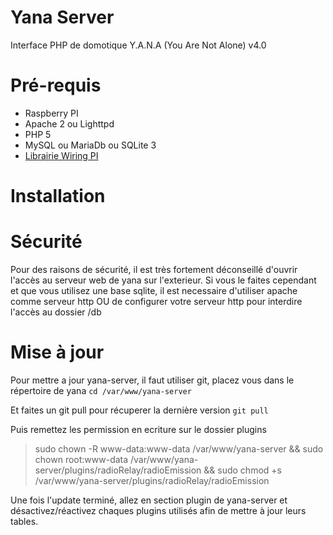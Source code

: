 Yana Server
===========

Interface PHP de domotique Y.A.N.A (You Are Not Alone) v4.0

Pré-requis
============

- Raspberry PI
- Apache 2 ou Lighttpd
- PHP 5
- MySQL ou MariaDb ou SQLite 3
- [Librairie Wiring PI](https://projects.drogon.net/raspberry-pi/wiringpi/download-and-install/)


Installation 
============


Sécurité
========
Pour des raisons de sécurité, il est très fortement déconseillé d'ouvrir l'accès au serveur web de yana sur l'exterieur.
Si vous le faites cependant et que vous utilisez une base sqlite, il est necessaire d'utiliser apache comme serveur http OU de configurer votre serveur http
pour interdire l'accès au dossier /db

Mise à jour
============

Pour mettre a jour yana-server, il faut utiliser git, placez vous dans le répertoire de yana
```cd /var/www/yana-server```

Et faites un git pull pour récuperer la dernière version
```git pull```

Puis remettez les permission en ecriture sur le dossier plugins
> sudo chown -R www-data:www-data /var/www/yana-server && sudo chown root:www-data /var/www/yana-server/plugins/radioRelay/radioEmission && sudo chmod +s /var/www/yana-server/plugins/radioRelay/radioEmission

Une fois l'update terminé, allez en section plugin de yana-server et désactivez/réactivez chaques plugins utilisés afin de mettre à jour leurs tables.
